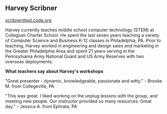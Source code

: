 ## Harvey Scribner

[scribner@pd.code.org](mailto:scribner@pd.code.org)

Harvey currently teaches middle school computer technology (STEM) at Collegium Charter School.  He spent the last seven years teaching a variety of Computer Science and Business K-12 classes in Philadelphia, PA.  Prior to teaching, Harvey worked in engineering and design sales and marketing in the Greater Philadelphia Area and spent 21 years serving in the Pennsylvania Army National Guard and US Army Reserves with two overseas deployments.

**What teachers say about Harvey's workshops**

"Great presenter - dynamic, knowledgeable, passionate and witty." - Brooke M. from Collegeville, PA

"This was great.  I liked working on the unplug lessons with the group, and meeting new people.  Our instructor provided so many resources.  Great day." - Jessica A. from Ephrata, PA
